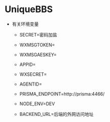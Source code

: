 # UniqueBBS

-   有关环境变量

    -   SECRET=密码加盐

    -   WXMSGTOKEN=

    -   WXMSGAESKEY=

    -   APPID=

    -   WXSECRET=

    -   AGENTID=

    -   PRISMA_ENDPOINT=http://prisma:4466/

    -   NODE_ENV=DEV

    -   BACKEND_URL=后端的外网访问地址
